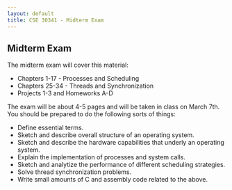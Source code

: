 ```yaml
---
layout: default
title: CSE 30341 - Midterm Exam
---
```


Midterm Exam
-------------

The midterm exam will cover this material:

- Chapters 1-17 - Processes and Scheduling
- Chapters 25-34 - Threads and Synchronization
- Projects 1-3 and Homeworks A-D

The exam will be about 4-5 pages and will be taken in class on March 7th.
You should be prepared to do the following sorts of things:

- Define essential terms.
- Sketch and describe overall structure of an operating system.
- Sketch and describe the hardware capabilities that underly an operating system.
- Explain the implementation of processes and system calls.
- Sketch and analytize the performance of different scheduling strategies.
- Solve thread synchronization problems.
- Write small amounts of C and assembly code related to the above.



